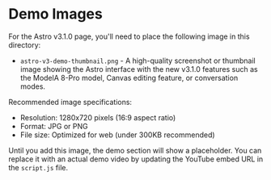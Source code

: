 # Demo Images

For the Astro v3.1.0 page, you'll need to place the following image in this directory:

- `astro-v3-demo-thumbnail.png` - A high-quality screenshot or thumbnail image showing the Astro interface with the new v3.1.0 features such as the ModelA 8-Pro model, Canvas editing feature, or conversation modes.

Recommended image specifications:
- Resolution: 1280x720 pixels (16:9 aspect ratio)
- Format: JPG or PNG
- File size: Optimized for web (under 300KB recommended)

Until you add this image, the demo section will show a placeholder. You can replace it with an actual demo video by updating the YouTube embed URL in the `script.js` file.
